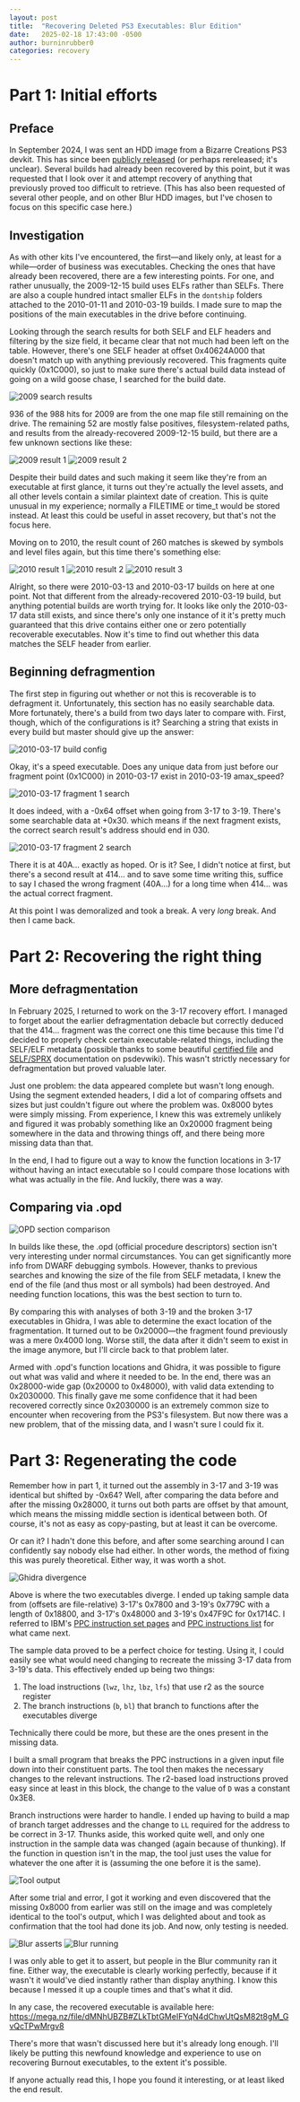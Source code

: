 ```yaml
---
layout: post
title:  "Recovering Deleted PS3 Executables: Blur Edition"
date:   2025-02-18 17:43:00 -0500
author: burninrubber0
categories: recovery
---
```

# Part 1: Initial efforts
## Preface
In September 2024, I was sent an HDD image from a Bizarre Creations PS3 devkit. This has since been [publicly released](https://mega.nz/file/avRkBDaK#nD3NuBVi7I8N8GeU58NSnuEBcU11aytP3oDhlRzGcXU) (or perhaps rereleased; it's unclear). Several builds had already been recovered by this point, but it was requested that I look over it and attempt recovery of anything that previously proved too difficult to retrieve. (This has also been requested of several other people, and on other Blur HDD images, but I've chosen to focus on this specific case here.)

## Investigation
As with other kits I've encountered, the first—and likely only, at least for a while—order of business was executables. Checking the ones that have already been recovered, there are a few interesting points. For one, and rather unusually, the 2009-12-15 build uses ELFs rather than SELFs. There are also a couple hundred intact smaller ELFs in the `dontship` folders attached to the 2010-01-11 and 2010-03-19 builds. I made sure to map the positions of the main executables in the drive before continuing.

Looking through the search results for both SELF and ELF headers and filtering by the size field, it became clear that not much had been left on the table. However, there's one SELF header at offset 0x40624A000 that doesn't match up with anything previously recovered. This fragments quite quickly (0x1C000), so just to make sure there's actual build data instead of going on a wild goose chase, I searched for the build date.

![2009 search results](/images/blur/2009_search_results.png)

936 of the 988 hits for 2009 are from the one map file still remaining on the drive. The remaining 52 are mostly false positives, filesystem-related paths, and results from the already-recovered 2009-12-15 build, but there are a few unknown sections like these:

![2009 result 1](/images/blur/2009_result_1.png)
![2009 result 2](/images/blur/2009_result_2.png)

Despite their build dates and such making it seem like they're from an executable at first glance, it turns out they're actually the level assets, and all other levels contain a similar plaintext date of creation. This is quite unusual in my experience; normally a FILETIME or time_t would be stored instead. At least this could be useful in asset recovery, but that's not the focus here.

Moving on to 2010, the result count of 260 matches is skewed by symbols and level files again, but this time there's something else:

![2010 result 1](/images/blur/2010_result_1.png)
![2010 result 2](/images/blur/2010_result_2.png)
![2010 result 3](/images/blur/2010_result_3.png)

Alright, so there were 2010-03-13 and 2010-03-17 builds on here at one point. Not that different from the already-recovered 2010-03-19 build, but anything potential builds are worth trying for. It looks like only the 2010-03-17 data still exists, and since there's only one instance of it it's pretty much guaranteed that this drive contains either one or zero potentially recoverable executables. Now it's time to find out whether this data matches the SELF header from earlier.

## Beginning defragmention
The first step in figuring out whether or not this is recoverable is to defragment it. Unfortunately, this section has no easily searchable data. More fortunately, there's a build from two days later to compare with. First, though, which of the configurations is it? Searching a string that exists in every build but master should give up the answer:

![2010-03-17 build config](/images/blur/20100317_build_config.png)

Okay, it's a speed executable. Does any unique data from just before our fragment point (0x1C000) in 2010-03-17 exist in 2010-03-19 amax_speed?

![2010-03-17 fragment 1 search](/images/blur/frag1_search.png)

It does indeed, with a -0x64 offset when going from 3-17 to 3-19. There's some searchable data at +0x30. which means if the next fragment exists, the correct search result's address should end in 030.

![2010-03-17 fragment 2 search](/images/blur/frag2_search.png)

There it is at 40A... exactly as hoped. Or is it? See, I didn't notice at first, but there's a second result at 414... and to save some time writing this, suffice to say I chased the wrong fragment (40A...) for a long time when 414... was the actual correct fragment.

At this point I was demoralized and took a break. A very *long* break. And then I came back.

# Part 2: Recovering the right thing
## More defragmentation
In February 2025, I returned to work on the 3-17 recovery effort. I managed to forget about the earlier defragmentation debacle but correctly deduced that the 414... fragment was the correct one this time because this time I'd decided to properly check certain executable-related things, including the SELF/ELF metadata (possible thanks to some beautiful [certified file](https://www.psdevwiki.com/ps3/Certified_File) and [SELF/SPRX](https://www.psdevwiki.com/ps3/SELF_-_SPRX) documentation on psdevwiki). This wasn't strictly necessary for defragmentation but proved valuable later.

Just one problem: the data appeared complete but wasn't long enough. Using the segment extended headers, I did a lot of comparing offsets and sizes but just couldn't figure out where the problem was. 0x8000 bytes were simply missing. From experience, I knew this was extremely unlikely and figured it was probably something like an 0x20000 fragment being somewhere in the data and throwing things off, and there being more missing data than that.

In the end, I had to figure out a way to know the function locations in 3-17 without having an intact executable so I could compare those locations with what was actually in the file. And luckily, there was a way.

## Comparing via .opd
![OPD section comparison](/images/blur/opd.png)

In builds like these, the .opd (official procedure descriptors) section isn't very interesting under normal circumstances. You can get significantly more info from DWARF debugging symbols. However, thanks to previous searches and knowing the size of the file from SELF metadata, I knew the end of the file (and thus most or all symbols) had been destroyed. And needing function locations, this was the best section to turn to.

By comparing this with analyses of both 3-19 and the broken 3-17 executables in Ghidra, I was able to determine the exact location of the fragmentation. It turned out to be 0x20000—the fragment found previously was a mere 0x4000 long. Worse still, the data after it didn't seem to exist in the image anymore, but I'll circle back to that problem later.

Armed with .opd's function locations and Ghidra, it was possible to figure out what was valid and where it needed to be. In the end, there was an 0x28000-wide gap (0x20000 to 0x48000), with valid data extending to 0x2030000. This finally gave me some confidence that it had been recovered correctly since 0x2030000 is an extremely common size to encounter when recovering from the PS3's filesystem. But now there was a new problem, that of the missing data, and I wasn't sure I could fix it.

# Part 3: Regenerating the code
Remember how in part 1, it turned out the assembly in 3-17 and 3-19 was identical but shifted by -0x64? Well, after comparing the data before and after the missing 0x28000, it turns out both parts are offset by that amount, which means the missing middle section is identical between both. Of course, it's not as easy as copy-pasting, but at least it can be overcome.

Or can it? I hadn't done this before, and after some searching around I can confidently say nobody else had either. In other words, the method of fixing this was purely theoretical. Either way, it was worth a shot.

![Ghidra divergence](/images/blur/ghidra_divergence.png)

Above is where the two executables diverge. I ended up taking sample data from (offsets are file-relative) 3-17's 0x7800 and 3-19's 0x779C with a length of 0x18800, and 3-17's 0x48000 and 3-19's 0x47F9C for 0x1714C. I referred to IBM's [PPC instruction set pages](https://www.ibm.com/docs/en/aix/7.3?topic=reference-instruction-set) and [PPC instructions list](https://www.ibm.com/docs/en/aix/7.3?topic=reference-appendix-f-powerpc-instructions) for what came next.

The sample data proved to be a perfect choice for testing. Using it, I could easily see what would need changing to recreate the missing 3-17 data from 3-19's data. This effectively ended up being two things:

1. The load instructions (`lwz`, `lhz`, `lbz`, `lfs`) that use r2 as the source register
2. The branch instructions (`b`, `bl`) that branch to functions after the executables diverge

Technically there could be more, but these are the ones present in the missing data.

I built a small program that breaks the PPC instructions in a given input file down into their constituent parts. The tool then makes the necessary changes to the relevant instructions. The r2-based load instructions proved easy since at least in this block, the change to the value of `D` was a constant 0x3E8.

Branch instructions were harder to handle. I ended up having to build a map of branch target addresses and the change to `LL` required for the address to be correct in 3-17. Thunks aside, this worked quite well, and only one instruction in the sample data was changed (again because of thunking). If the function in question isn't in the map, the tool just uses the value for whatever the one after it is (assuming the one before it is the same).

![Tool output](/images/blur/tool_output.png)

After some trial and error, I got it working and even discovered that the missing 0x8000 from earlier was still on the image and was completely identical to the tool's output, which I was delighted about and took as confirmation that the tool had done its job. And now, only testing is needed.

![Blur asserts](/images/blur/blur_assert.png)
![Blur running](/images/blur/blur_running.png)

I was only able to get it to assert, but people in the Blur community ran it fine. Either way, the executable is clearly working perfectly, because if it wasn't it would've died instantly rather than display anything. I know this because I messed it up a couple times and that's what it did.

In any case, the recovered executable is available here: https://mega.nz/file/dMNhUBZB#ZLkTbtGMeIFYqN4dChwUtQsM82t8gM_GvQcTPwMrgv8

There's more that wasn't discussed here but it's already long enough. I'll likely be putting this newfound knowledge and experience to use on recovering Burnout executables, to the extent it's possible.

If anyone actually read this, I hope you found it interesting, or at least liked the end result.
